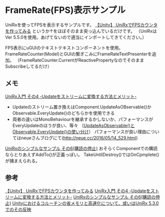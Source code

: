 # FrameRate(FPS)表示サンプル
UniRxを使ってFPSを表示するサンプルです。
[【Unity】 UniRxでFPSカウンタを作ってみる](http://qiita.com/toRisouP/items/1d0682e7a35cdb04bc38])
というか↑をほぼそのまま突っ込んでいるだけです。
（UniRxはVer 5.5.0を使用。あげてないので適当にインポートしてきてください。）

FPS表示にuGUIのテキストテキストコンポーネントを使用。
FrameRateCounter(Model)とGUIの繋ぎこみにFrameRateTextPresenterを追加。
（FrameRateCounter.CurrentがReactivePropertyなのでそのままSubscribeしてるだけ）


## メモ
[UniRx入門 その4 -Updateをストリームに変換する方法とメリット-](http://qiita.com/toRisouP/items/30c576c7b0a99f41fb87#_reference-a601a56d311789502d55)
- Updateのストリーム置き換えはComponent.UpdateAsOBservable()かObservable.EveryUpdate()のどちらかを使用できる
- 両者の違いはMonoBehaviourを継承するかしないか、パフォーマンスがEveryUpdateのほうが良い、等々
（[UpdateAsObservable()とObservable.EveryUpdate()の使い分け](http://qiita.com/toRisouP/items/30c576c7b0a99f41fb87#updateasobservable%E3%81%A8observableeveryupdate%E3%81%AE%E4%BD%BF%E3%81%84%E5%88%86%E3%81%91)）
パフォーマンスが良い理由についてはneueさんブログにて(http://neue.cc/2016/05/14_529.html)

[UniRxのシンプルなサンプル その6(購読の停止)](http://qiita.com/Marimoiro/items/819ddb3e68aab7ee3b95)
おそらくComponentでの購読ならとりあえずAddTo()が正義っぽい。
TakeUntilDestroy()ではOnCpmplete()が捕まえられる。

## 参考
[【Unity】 UniRxでFPSカウンタを作ってみる](http://qiita.com/toRisouP/items/1d0682e7a35cdb04bc38])
[UniRx入門 その4 -Updateをストリームに変換する方法とメリット-](http://qiita.com/toRisouP/items/30c576c7b0a99f41fb87#_reference-a601a56d311789502d55)
[UniRxのシンプルなサンプル その6(購読の停止)](http://qiita.com/Marimoiro/items/819ddb3e68aab7ee3b95)
[Unityにおけるコルーチンの省メモリと高速化について、或いはUniRx 5.3.0でのその反映](http://neue.cc/2016/05/14_529.html)
